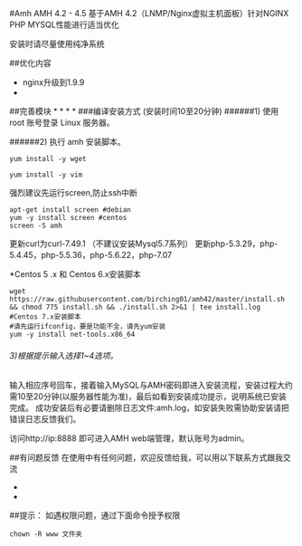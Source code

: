 #Amh AMH 4.2 - 4.5
基于AMH 4.2（LNMP/Nginx虚拟主机面板）针对NGINX PHP MYSQL性能进行适当优化

安装时请尽量使用纯净系统

##优化内容

* nginx升级到1.9.9
*

##完善模块
*
*
*
*
###编译安装方式 (安装时间10至20分钟)
######1) 使用 root 账号登录 Linux 服务器。

######2) 执行 amh 安装脚本。
```shell
yum install -y wget

yum install -y vim
```
强烈建议先运行screen,防止ssh中断
```shell
apt-get install screen #debian
yum -y install screen #centos
screen -S amh
```
更新curl为curl-7.49.1
（不建议安装Mysql5.7系列）
更新php-5.3.29，php-5.4.45，php-5.5.36，php-5.6.22，php-7.07

*Centos 5 .x  和 Centos 6.x安装脚本
```shell
wget https://raw.githubusercontent.com/birching01/amh42/master/install.sh && chmod 775 install.sh && ./install.sh 2>&1 | tee install.log 
#Centos 7.x安装脚本
#请先运行ifconfig，要是功能不全，请先yum安装
yum -y install net-tools.x86_64
```
###### 3)根据提示输入选择1~4选项。

输入相应序号回车，接着输入MySQL与AMH密码即进入安装流程，安装过程大约需10至20分钟(以服务器性能为准)，最后如看到安装成功提示，说明系统已安装完成。
成功安装后有必要请删除日志文件:amh.log，如安装失败需协助安装请把错误日志反馈我们。

访问http://ip:8888 即可进入AMH web端管理，默认账号为admin。

##有问题反馈
在使用中有任何问题，欢迎反馈给我，可以用以下联系方式跟我交流

* 
* 

##提示：
如遇权限问题，通过下面命令授予权限
```shell
chown -R www 文件夹
```
